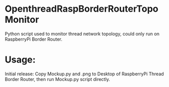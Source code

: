 # OpenthreadRaspBorderRouterTopoMonitor
Python script used to monitor thread network topology, could only run on RaspberryPi Border Router.
# Usage:
Initial release: Copy Mockup.py and .png to Desktop of RaspberryPi Thread Border Router, then run Mockup.py script directly.
